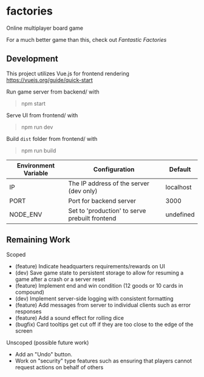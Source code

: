 # factories

Online multiplayer board game

For a much better game than this, check out _Fantastic Factories_

## Development

This project utilizes Vue.js for frontend rendering
https://vuejs.org/guide/quick-start

Run game server from backend/ with

> npm start

Serve UI from frontend/ with

> npm run dev

Build `dist` folder from frontend/ with

> npm run build

| Environment Variable | Configuration                                  | Default   |
| -------------------- | ---------------------------------------------- | --------- |
| IP                   | The IP address of the server (dev only)        | localhost |
| PORT                 | Port for backend server                        | 3000      |
| NODE_ENV             | Set to 'production' to serve prebuilt frontend | undefined |

## Remaining Work

Scoped

- (feature) Indicate headquarters requirements/rewards on UI
- (dev) Save game state to persistent storage to allow for resuming a game after a crash or a server reset
- (feature) Implement end and win condition (12 goods or 10 cards in compound)
- (dev) Implement server-side logging with consistent formatting
- (feature) Add messages from server to individual clients such as error responses
- (feature) Add a sound effect for rolling dice
- (bugfix) Card tooltips get cut off if they are too close to the edge of the screen

Unscoped (possible future work)

- Add an "Undo" button.
- Work on "security" type features such as ensuring that players cannot request actions on behalf of others

